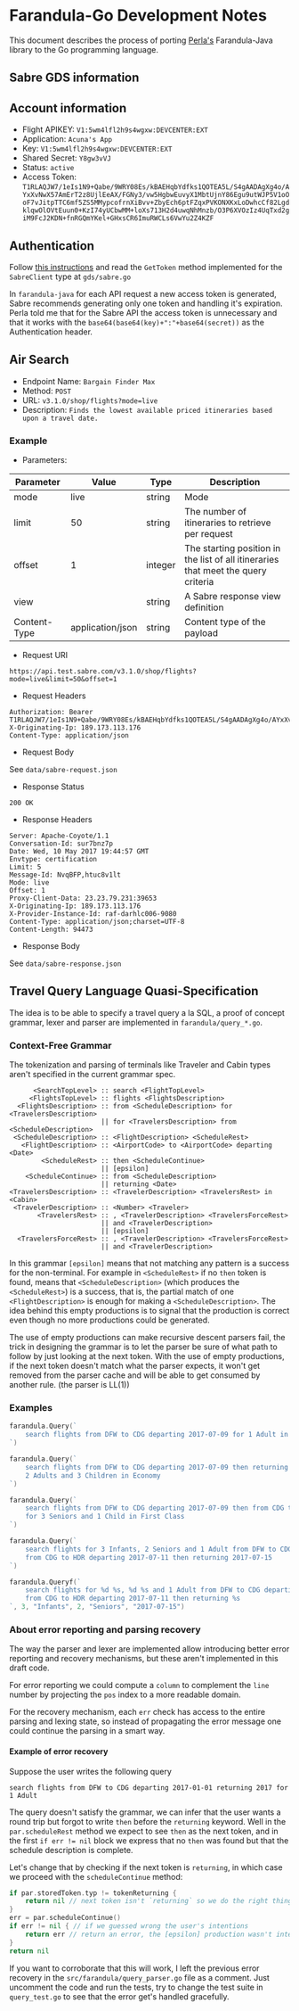 # Farandula-Go Development Notes

This document describes the process of porting
[Perla's](https://github.com/perlaruizaviles) Farandula-Java library to
the Go programming language.

## Sabre GDS information

## Account information

- Flight APIKEY: `V1:5wm4lfl2h9s4wgxw:DEVCENTER:EXT`
- Application: `Acuna's App`
- Key: `V1:5wm4lfl2h9s4wgxw:DEVCENTER:EXT`
- Shared Secret: `Y8gw3vVJ`
- Status: `active`
- Access Token: `T1RLAQJW7/1eIs1N9+Qabe/9WRY08Es/kBAEHqbYdfks1QOTEA5L/S4gAADAgXg4o/AYxXvNwX57AmErT2z8UjlEeAX/FGNy3/vw5HgbwEuvyX1MbtUjnY86Egu9utWJP5V1oOoF7vJitpTTC6mf5ZS5MMypcofrnXiBvv+ZbyEch6ptFZqxPVKONXKxLoDwhcCf82LgdklqwOlOVtEuun0+KzI74yUCbwMM+loXs713H2d4uwqNhMnzb/O3P6XVOzIz4UqTxd2giM9FcJ2KDN+fnRGQmYKel+GHxsCR6ImuRWCLs6VwYu2Z4KZF`

## Authentication

Follow [this instructions](https://developer.sabre.com/docs/rest_basics/authentication) and read the `GetToken` method implemented for the `SabreClient` type
at `gds/sabre.go`

In `farandula-java` for each API request a new access token is generated,
Sabre recommends generating only one token and handling it's expiration.
Perla told me that for the Sabre API the access token is unnecessary and
that it works with the `base64(base64(key)+":"+base64(secret))` as the
Authentication header.

## Air Search

- Endpoint Name: `Bargain Finder Max`
- Method: `POST`
- URL: `v3.1.0/shop/flights?mode=live`
- Description: `Finds the lowest available priced itineraries based upon a travel date.`

### Example

- Parameters:

| Parameter    | Value            | Type    | Description                                                                       |
| ------------ | ---------------- | ------- | --------------------------------------------------------------------------------- |
| mode         | live             | string  | Mode                                                                              |
| limit        | 50               | string  | The number of itineraries to retrieve per request                                 |
| offset       | 1                | integer | The starting position in the list of all itineraries that meet the query criteria |
| view         |                  | string  | A Sabre response view definition                                                  |
| Content-Type | application/json | string  | Content type of the payload                                                       |

- Request URI

`https://api.test.sabre.com/v3.1.0/shop/flights?mode=live&limit=50&offset=1`

- Request Headers

```
Authorization: Bearer T1RLAQJW7/1eIs1N9+Qabe/9WRY08Es/kBAEHqbYdfks1QOTEA5L/S4gAADAgXg4o/AYxXvNwX57AmErT2z8UjlEeAX/FGNy3/vw5HgbwEuvyX1MbtUjnY86Egu9utWJP5V1oOoF7vJitpTTC6mf5ZS5MMypcofrnXiBvv+ZbyEch6ptFZqxPVKONXKxLoDwhcCf82LgdklqwOlOVtEuun0+KzI74yUCbwMM+loXs713H2d4uwqNhMnzb/O3P6XVOzIz4UqTxd2giM9FcJ2KDN+fnRGQmYKel+GHxsCR6ImuRWCLs6VwYu2Z4KZF
X-Originating-Ip: 189.173.113.176
Content-Type: application/json
```

- Request Body

See `data/sabre-request.json`

- Response Status

`200 OK`

- Response Headers

```
Server: Apache-Coyote/1.1
Conversation-Id: sur7bnz7p
Date: Wed, 10 May 2017 19:44:57 GMT
Envtype: certification
Limit: 5
Message-Id: NvqBFP,htuc8v1lt
Mode: live
Offset: 1
Proxy-Client-Data: 23.23.79.231:39653
X-Originating-Ip: 189.173.113.176
X-Provider-Instance-Id: raf-darhlc006-9080
Content-Type: application/json;charset=UTF-8
Content-Length: 94473
```

- Response Body

See `data/sabre-response.json`

## Travel Query Language Quasi-Specification

The idea is to be able to specify a travel query a la SQL, a proof of
concept grammar, lexer and parser are implemented in `farandula/query_*.go`.

### Context-Free Grammar

The tokenization and parsing of terminals like Traveler and Cabin types
aren't specified in the current grammar spec.

```
      <SearchTopLevel> :: search <FlightTopLevel>
     <FlightsTopLevel> :: flights <FlightsDescription>
  <FlightsDescription> :: from <ScheduleDescription> for <TravelersDescription>
                       || for <TravelersDescription> from <ScheduleDescription>
 <ScheduleDescription> :: <FlightDescription> <ScheduleRest>
   <FlightDescription> :: <AirportCode> to <AirportCode> departing <Date>
        <ScheduleRest> :: then <ScheduleContinue>
                       || [epsilon]
    <ScheduleContinue> :: from <ScheduleDescription>
                       || returning <Date>
<TravelersDescription> :: <TravelerDescription> <TravelersRest> in <Cabin>
 <TravelerDescription> :: <Number> <Traveler>
       <TravelersRest> :: , <TravelerDescription> <TravelersForceRest>
                       || and <TravelerDescription>
                       || [epsilon]
  <TravelersForceRest> :: , <TravelerDescription> <TravelersForceRest>
                       || and <TravelerDescription>
```

In this grammar `[epsilon]` means that not matching any pattern is a
success for the non-terminal. For example in `<ScheduleRest>` if no
`then` token is found, means that `<ScheduleDescription>` (which produces
the `<ScheduleRest>`) is a success, that is, the partial match of one
`<FlightDescription>` is enough for making a `<ScheduleDescription>`.
The idea behind this empty productions is to signal that the production
is correct even though no more productions could be generated.

The use of empty productions can make recursive descent parsers fail, the
trick in designing the grammar is to let the parser be sure of what path
to follow by just looking at the next token. With the use of empty
productions, if the next token doesn't match what the parser expects, it
won't get removed from the parser cache and will be able to get consumed
by another rule. (the parser is LL(1))

### Examples

```go
farandula.Query(`
    search flights from DFW to CDG departing 2017-07-09 for 1 Adult in Economy
`)
```

```go
farandula.Query(`
    search flights from DFW to CDG departing 2017-07-09 then returning 2017-07-11 for
    2 Adults and 3 Children in Economy
`)
```

```go
farandula.Query(`
    search flights from DFW to CDG departing 2017-07-09 then from CDG to HDR departing 2017-07-11
    for 3 Seniors and 1 Child in First Class
`)
```

```go
farandula.Query(`
    search flights for 3 Infants, 2 Seniors and 1 Adult from DFW to CDG departing 2017-07-09 then
    from CDG to HDR departing 2017-07-11 then returning 2017-07-15
`)
```

```go
farandula.Queryf(`
    search flights for %d %s, %d %s and 1 Adult from DFW to CDG departing 2017-07-09 then
    from CDG to HDR departing 2017-07-11 then returning %s
`, 3, "Infants", 2, "Seniors", "2017-07-15")
```

### About error reporting and parsing recovery

The way the parser and lexer are implemented allow introducing
better error reporting and recovery mechanisms, but these aren't
implemented in this draft code.

For error reporting we could compute a `column` to complement
the `line` number by projecting the `pos` index to a more readable
domain.

For the recovery mechanism, each `err` check has access to the
entire parsing and lexing state, so instead of propagating the
error message one could continue the parsing in a smart way.

#### Example of error recovery

Suppose the user writes the following query

`search flights from DFW to CDG departing 2017-01-01 returning 2017 for 1 Adult`

The query doesn't satisfy the grammar, we can infer that the user wants
a round trip but forgot to write `then` before the `returning` keyword.
Well in the `par.scheduleRest` method we expect to see `then` as the next
token, and in the first `if err != nil` block we express that no `then`
was found but that the schedule description is complete.

Let's change that by checking if the next token is `returning`, in which
case we proceed with the `scheduleContinue` method:

```go
if par.storedToken.typ != tokenReturning {
    return nil // next token isn't `returning` so we do the right thing with the [epsilon]
}
err = par.scheduleContinue()
if err != nil { // if we guessed wrong the user's intentions
    return err // return an error, the [epsilon] production wasn't intended by the user query
}
return nil
```

If you want to corroborate that this will work, I left the previous
error recovery in the `src/farandula/query_parser.go` file as a comment.
Just uncomment the code and run the tests, try to change the test
suite in `query_test.go` to see that the error get's handled gracefully.